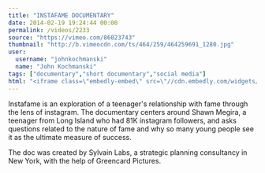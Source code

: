 ```yaml
---
title: "INSTAFAME DOCUMENTARY"
date: 2014-02-19 19:24:44 00:00
permalink: /videos/2233
source: "https://vimeo.com/86023743"
thumbnail: "http://b.vimeocdn.com/ts/464/259/464259691_1280.jpg"
user:
  username: "johnkochmanski"
  name: "John Kochmanski"
tags: ["documentary","short documentary","social media"]
html: "<iframe class=\"embedly-embed\" src=\"//cdn.embedly.com/widgets/media.html?src=http%3A%2F%2Fplayer.vimeo.com%2Fvideo%2F86023743&src_secure=1&url=http%3A%2F%2Fvimeo.com%2F86023743&image=http%3A%2F%2Fb.vimeocdn.com%2Fts%2F464%2F259%2F464259691_1280.jpg&key=daaebf4d9cdd46779200162d0ca86e20&type=text%2Fhtml&schema=vimeo\" width=\"1280\" height=\"720\" scrolling=\"no\" frameborder=\"0\" allowfullscreen></iframe>"
---
```


Instafame is an exploration of a teenager's relationship with fame through the lens of instagram. The documentary centers around Shawn Megira, a teenager from Long Island who had 81K instagram followers, and asks questions related to the nature of fame and why so many young people see it as the ultimate measure of success.

The doc was created by Sylvain Labs, a strategic planning consultancy in New York, with the help of Greencard Pictures.